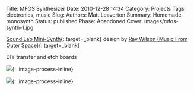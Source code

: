 Title: MFOS Synthesizer
Date: 2010-12-28 14:34
Category: Projects
Tags: electronics, music
Slug:
Authors: Matt Leaverton
Summary: Homemade monosynth
Status: published
Phase: Abandoned
Cover: images/mfos-synth-1.jpg

[Sound Lab Mini-Synth](http://musicfromouterspace.com/index.php?MAINTAB=SYNTHDIY&VPW=1275&VPH=920){: target=_blank} design by [Ray Wilson (Music From Outer Space)](http://musicfromouterspace.com/){: target=_blank}

DIY transfer and etch boards

![](/images/mfos-synth-2.jpg){: .image-process-inline}

![](/images/mfos-synth-3.jpg){: .image-process-inline}

